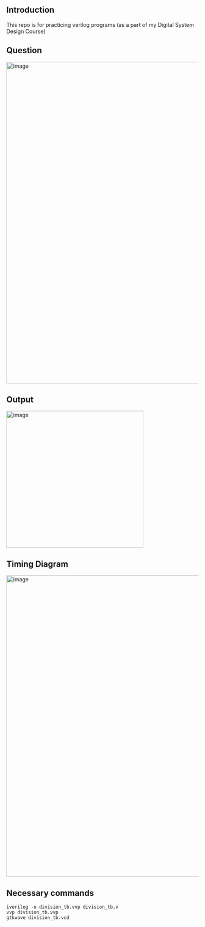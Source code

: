 ## Introduction   
This repo is for practicing verilog programs (as a part of my Digital System Design Course)
## Question
<img width="843" alt="image" src="https://user-images.githubusercontent.com/97865565/194007426-c729e293-c52f-490b-a759-e4f83125e285.png">

## Output
<img width="359" alt="image" src="https://user-images.githubusercontent.com/97865565/194007338-7fd7209d-adb3-4e6e-8a23-348421060bf0.png">

## Timing Diagram
<img width="790" alt="image" src="https://user-images.githubusercontent.com/97865565/194007272-9337be3b-bb38-4ef8-bbe6-4787004cc914.png">

## Necessary commands   
`iverilog -o division_tb.vvp division_tb.v`   
`vvp division_tb.vvp`   
`gtkwave division_tb.vcd`   


